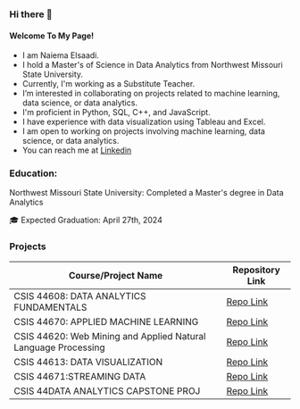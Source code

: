 ### Hi there 👋
#### Welcome To My Page!
- I am Naiema Elsaadi.
- I hold a Master's of Science in Data Analytics from Northwest Missouri State University.
- Currently, I'm working as a Substitute Teacher. 
- I’m interested in collaborating on projects related to machine learning, data science, or data analytics.
- I'm proficient in Python, SQL, C++, and JavaScript.
- I have experience with data visualization using Tableau and Excel.
- I am open to working on projects involving machine learning, data science, or data analytics. 
- You can reach me at [Linkedin](https://www.linkedin.com/in/naiema-elsaadi-a0bb6b25b/)


  
### Education:
Northwest Missouri State University: Completed a Master's degree in Data Analytics

🎓 Expected Graduation: April 27th, 2024

### Projects

| Course/Project Name                                    | Repository Link                                                   |
|--------------------------------------------------------|-------------------------------------------------------------|
| CSIS 44608: DATA ANALYTICS FUNDAMENTALS               | [Repo Link](https://github.com/NaiemaElsaadi/608-mod7)               |
| CSIS 44670: APPLIED MACHINE LEARNING                   | [Repo Link](https://github.com/NaiemaElsaadi/Machine-Learning)      |
| CSIS 44620: Web Mining and Applied Natural Language Processing | [Repo Link](https://github.com/NaiemaElsaadi/article-summarizer-Final-Project)       |
| CSIS 44613: DATA VISUALIZATION | [Repo Link](https://github.com/NaiemaElsaadi/Final_Project_Data_Visualization)               |
| CSIS 44671:STREAMING DATA                           | [Repo Link](https://github.com/NaiemaElsaadi/streaming-07-final-project) |
|CSIS 44DATA ANALYTICS CAPSTONE PROJ              | [Repo Link](https://github.com/NaiemaElsaadi/Capstone-Project)              |

